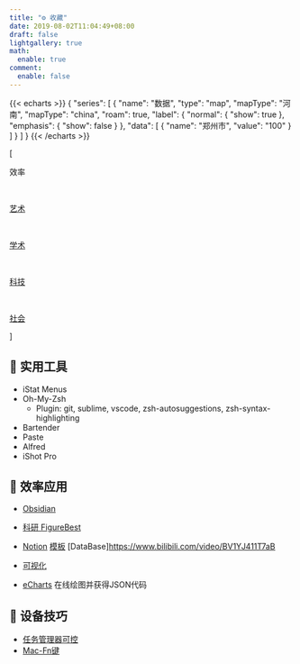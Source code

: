```yaml
---
title: "⚙️ 收藏"
date: 2019-08-02T11:04:49+08:00
draft: false
lightgallery: true
math:
  enable: true
comment:
  enable: false
---
```


{{< echarts >}}
{
  "series": [
    {
      "name": "数据",
      "type": "map",
      "mapType": "河南",
      "mapType": "china",
      "roam": true,
      "label": {
        "normal": { "show": true },
        "emphasis": { "show": false }
      },
      "data": [
        { "name": "郑州市", "value": "100" }
      ]
    }
  ]
}
{{< /echarts >}}
























<div class="nav-tab">
  <p class="bord">[</p>
  <p class="now">效率</p>&nbsp;
  <a href="../tool-art"><p class="not">艺术</p></a>&nbsp;
  <a href="../tool-sci"><p class="not">学术</p></a>&nbsp;
  <a href="../tool-dev"><p class="not">科技</p></a>&nbsp;
  <a href="../tool-social"><p class="not">社会</p></a>
  <p class="bord">]</p>
</div>

<h2>🔖 实用工具</h2>

- iStat Menus
- Oh-My-Zsh
  - Plugin: git, sublime, vscode, zsh-autosuggestions, zsh-syntax-highlighting
- Bartender
- Paste
- Alfred
- iShot Pro

<h2>🔖 效率应用</h2>

- [Obsidian](https://www.bilibili.com/video/BV18a411r7mt)
- [科研 FigureBest](https://www.bilibili.com/video/BV1xA411c7Cv)
- [Notion](https://www.bilibili.com/video/BV1aV411v7te) [模板](https://www.bilibili.com/video/BV1aa4y1a7Gi) [DataBase]https://www.bilibili.com/video/BV1YJ411T7aB
- [可视化](https://www.bilibili.com/video/BV1L34y1o7gu)

- [eCharts](https://echarts.apache.org/examples/zh/index.html#chart-type-pie) 在线绘图并获得JSON代码

<h2>🔖 设备技巧</h2>

- [任务管理器可控](https://www.bilibili.com/video/BV1Ns411R7Yz)
- [Mac-Fn键](https://www.bilibili.com/video/BV1HU4y1K7Ax)
